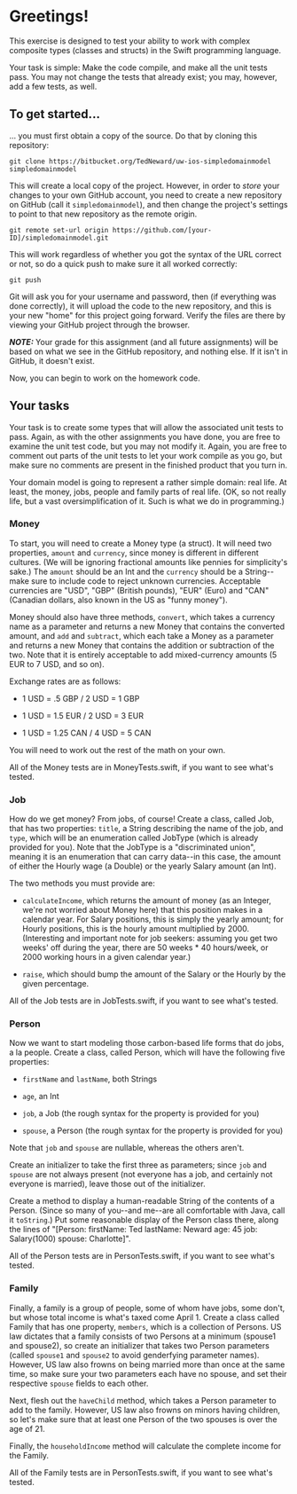 # Greetings!
This exercise is designed to test your ability to work with complex composite types (classes
and structs) in the Swift programming language.

Your task is simple: Make the code compile, and make all the unit tests pass. You may not change the
tests that already exist; you may, however, add a few tests, as well.

## To get started...
... you must first obtain a copy of the source. Do that by cloning this repository:

    git clone https://bitbucket.org/TedNeward/uw-ios-simpledomainmodel simpledomainmodel

This will create a local copy of the project. However, in order to *store* your changes to your own
GitHub account, you need to create a new repository on GitHub (call it `simpledomainmodel`), and then
change the project's settings to point to that new repository as the remote origin.

    git remote set-url origin https://github.com/[your-ID]/simpledomainmodel.git

This will work regardless of whether you got the syntax of the URL correct or not, so do a quick
push to make sure it all worked correctly:

    git push

Git will ask you for your username and password, then (if everything was done correctly), it will
upload the code to the new repository, and this is your new "home" for this project going forward.
Verify the files are there by viewing your GitHub project through the browser.

***NOTE:*** Your grade for this assignment (and all future assignments) will be based on what we
see in the GitHub repository, and nothing else. If it isn't in GitHub, it doesn't exist.

Now, you can begin to work on the homework code.

## Your tasks
Your task is to create some types that will allow the associated unit tests to pass. Again, as
with the other assignments you have done, you are free to examine the unit test code, but you may
not modify it. Again, you are free to comment out parts of the unit tests to let your work compile
as you go, but make sure no comments are present in the finished product that you turn in.

Your domain model is going to represent a rather simple domain: real life. At least, the money,
jobs, people and family parts of real life. (OK, so not really life, but a vast oversimplification
of it. Such is what we do in programming.)

### Money
To start, you will need to create a Money type (a struct). It will need two properties, `amount`
and `currency`, since money is different in different cultures. (We will be ignoring fractional
amounts like pennies for simplicity's sake.) The `amount` should be an Int and the `currency`
should be a String--make sure to include code to reject unknown currencies. Acceptable currencies
are "USD", "GBP" (British pounds), "EUR" (Euro) and "CAN" (Canadian dollars, also known in the
US as "funny money").

Money should also have three methods, `convert`, which takes a currency name as a parameter and
returns a new Money that contains the converted amount, and `add` and `subtract`, which each take
a Money as a parameter and returns a new Money that contains the addition or subtraction of the
two. Note that it is entirely acceptable to add mixed-currency amounts (5 EUR to 7 USD, and so on).

Exchange rates are as follows:

* 1 USD = .5 GBP / 2 USD = 1 GBP

* 1 USD = 1.5 EUR / 2 USD = 3 EUR

* 1 USD = 1.25 CAN / 4 USD = 5 CAN

You will need to work out the rest of the math on your own.

All of the Money tests are in MoneyTests.swift, if you want to see what's tested.

### Job
How do we get money? From jobs, of course! Create a class, called Job, that has two properties:
`title`, a String describing the name of the job, and `type`, which will be an enumeration
called JobType (which is already provided for you). Note that the JobType is a "discriminated
union", meaning it is an enumeration that can carry data--in this case, the amount of either
the Hourly wage (a Double) or the yearly Salary amount (an Int).

The two methods you must provide are:

* `calculateIncome`, which returns the amount of money (as an Integer, we're not worried about 
  Money here) that this position makes in a calendar year. For Salary positions, this is simply 
  the yearly amount; for Hourly positions, this is the hourly amount multiplied by 2000. 
  (Interesting and important note for job seekers: assuming you get two weeks' off during the 
  year, there are 50 weeks * 40 hours/week, or 2000 working hours in a given calendar year.)

* `raise`, which should bump the amount of the Salary or the Hourly by the given percentage.

All of the Job tests are in JobTests.swift, if you want to see what's tested.

### Person
Now we want to start modeling those carbon-based life forms that do jobs, a la people. Create
a class, called Person, which will have the following five properties:

* `firstName` and `lastName`, both Strings

* `age`, an Int

* `job`, a Job (the rough syntax for the property is provided for you)

* `spouse`, a Person (the rough syntax for the property is provided for you)

Note that `job` and `spouse` are nullable, whereas the others aren't.

Create an initializer to take the first three as parameters; since `job` and `spouse` are not
always present (not everyone has a job, and certainly not everyone is married), leave those
out of the initializer.

Create a method to display a human-readable String of the contents of a Person. (Since so many
of you--and me--are all comfortable with Java, call it `toString`.) Put some reasonable display
of the Person class there, along the lines of "[Person: firstName: Ted lastName: Neward age: 45
job: Salary(1000) spouse: Charlotte]".

All of the Person tests are in PersonTests.swift, if you want to see what's tested.

### Family
Finally, a family is a group of people, some of whom have jobs, some don't, but whose total
income is what's taxed come April 1. Create a class called Family that has one property,
`members`, which is a collection of Persons. US law dictates that a family consists of two
Persons at a minimum (spouse1 and spouse2), so create an initializer that takes two Person
parameters (called `spouse1` and `spouse2` to avoid genderfying parameter names). However,
US law also frowns on being married more than once at the same time, so make sure your two
parameters each have no spouse, and set their respective `spouse` fields to each other.

Next, flesh out the `haveChild` method, which takes a Person parameter to add to the family.
However, US law also frowns on minors having children, so let's make sure that at least one
Person of the two spouses is over the age of 21.

Finally, the `householdIncome` method will calculate the complete income for the Family.

All of the Family tests are in PersonTests.swift, if you want to see what's tested.

